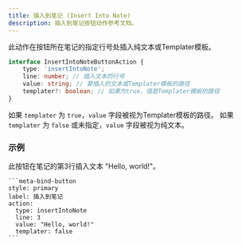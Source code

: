 ```yaml
---
title: 插入到笔记 (Insert Into Note)
description: 插入到笔记按钮动作参考文档。
---
```


此动作在按钮所在笔记的指定行号处插入纯文本或Templater模板。

```ts
interface InsertIntoNoteButtonAction {
	type: 'insertIntoNote';
	line: number; // 插入文本的行号
	value: string; // 要插入的文本或Templater模板的路径
	templater?: boolean; // 如果为true，值是Templater模板的路径
}
```

如果 `templater` 为 `true`，`value` 字段被视为Templater模板的路径。
如果 `templater` 为 `false` 或未指定，`value` 字段被视为纯文本。

### 示例

此按钮在笔记的第3行插入文本 "Hello, world!"。

````custom_markdown {5-8}
```meta-bind-button
style: primary
label: 插入到笔记
action:
  type: insertIntoNote
  line: 3
  value: "Hello, world!"
  templater: false
```
````